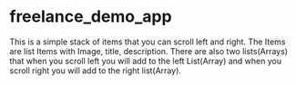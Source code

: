 # freelance_demo_app

This is a simple stack of items that you can scroll left and right.
The Items are list Items with Image, title, description.
There are also two lists(Arrays) that when you scroll left you will add to the left List(Array) and when you scroll right you will add to the right list(Array).
